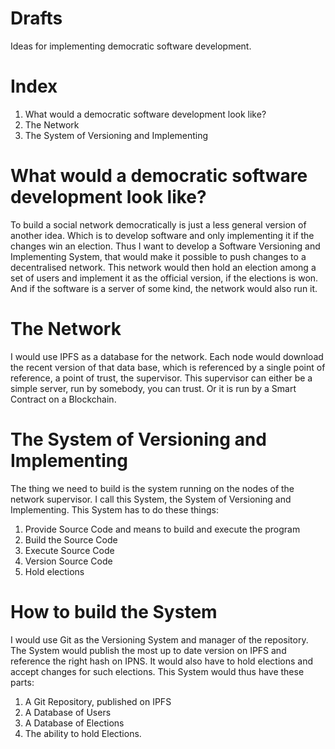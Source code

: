 # Drafts
Ideas for implementing democratic software development.

# Index
1. What would a democratic software development look like?
2. The Network
3. The System of Versioning and Implementing

# What would a democratic software development look like?
To build a social network democratically is just a less general version
of another idea.
Which is to develop software and only implementing it if the changes win an election.
Thus I want to develop a Software Versioning and Implementing System, that would make it
possible to push changes to a decentralised network. 
This network would then hold an election among a set of users
and implement it as the official version, if the elections is won.
And if the software is a server of some kind, the network would also run it.

# The Network
I would use IPFS as a database for the network.
Each node would download the recent version of that data base,
which is  referenced by a single point of reference, a point of trust,
the supervisor.
This supervisor can either be a simple server, run by somebody, you can trust.
Or it is run by a Smart Contract on a Blockchain.

# The System of Versioning and Implementing
The thing we need to build is the system running on the
nodes of the network supervisor.
I call this System, the System of Versioning and Implementing.
This System has to do these things:
1. Provide Source Code and means to build and execute the program
2. Build the Source Code
3. Execute Source Code
4. Version Source Code
5. Hold elections

# How to build the System
I would use Git as the Versioning System
and manager of the repository.
The System would publish the most up to date
version on IPFS and reference the right hash on
IPNS.
It would also have to hold elections
and accept changes for such elections.
This System would thus have these parts:
1. A Git Repository, published on IPFS
2. A Database of Users
3. A Database of Elections 
4. The ability to hold Elections.
